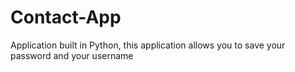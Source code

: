 # Contact-App
Application built in Python, this application allows you to save your password and your username

